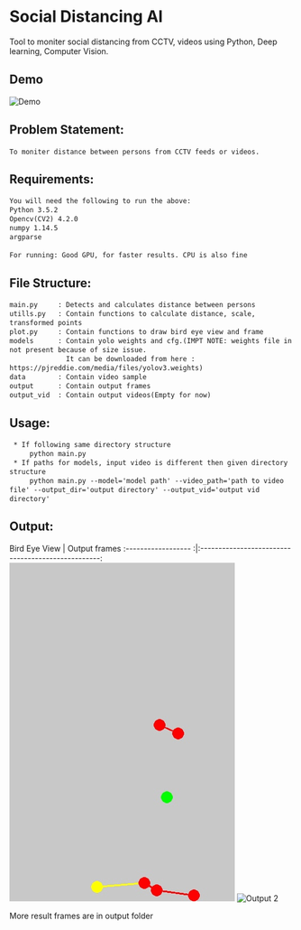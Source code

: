 # Social Distancing AI
Tool to moniter social distancing from CCTV, videos using Python, Deep learning, Computer Vision.

## Demo
![Demo](./demo/social_distancing.gif)

## Problem Statement:
    To moniter distance between persons from CCTV feeds or videos.
     
## Requirements:

    You will need the following to run the above:
    Python 3.5.2
    Opencv(CV2) 4.2.0
    numpy 1.14.5
    argparse
    
    For running: Good GPU, for faster results. CPU is also fine
    
## File Structure:

    main.py     : Detects and calculates distance between persons
    utills.py   : Contain functions to calculate distance, scale, transformed points
    plot.py     : Contain functions to draw bird eye view and frame
    models      : Contain yolo weights and cfg.(IMPT NOTE: weights file in not present because of size issue. 
                  It can be downloaded from here : https://pjreddie.com/media/files/yolov3.weights)
    data        : Contain video sample
    output      : Contain output frames
    output_vid  : Contain output videos(Empty for now)
      
## Usage:
        
     * If following same directory structure   
         python main.py
     * If paths for models, input video is different then given directory structure
         python main.py --model='model path' --video_path='path to video file' --output_dir='output directory' --output_vid='output vid directory'
               
## Output:

Bird Eye View          |  Output frames
:------------------   :|:--------------------------------------------------:
![Output 1](./demo/bird_eye_view.gif) ![Output 2](./demo/social_distancing.gif)
    
More result frames are in output folder
